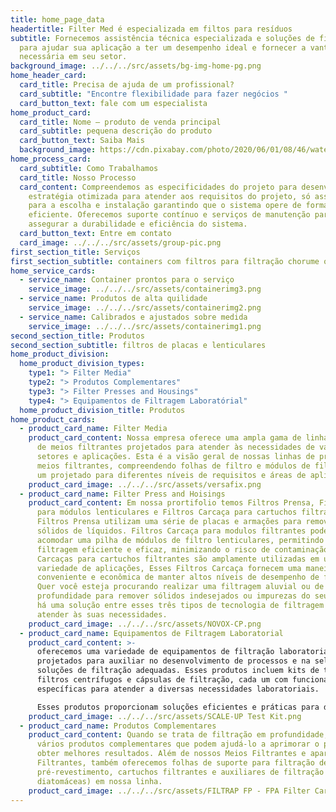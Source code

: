 ```yaml
---
title: home_page_data
headertitle: Filter Med é especializada em filtos para resíduos
subtitle: Fornecemos assistência técnica especializada e soluções de filtragem
  para ajudar sua aplicação a ter um desempenho ideal e fornecer a vantagem
  necessária em seu setor.
background_image: ../../../src/assets/bg-img-home-pg.png
home_header_card:
  card_title: Precisa de ajuda de um profissional?
  card_subtitle: "Encontre flexibilidade para fazer negócios "
  card_button_text: fale com um especialista
home_product_card:
  card_title: Nome – produto de venda principal
  card_subtitle: pequena descrição do produto
  card_button_text: Saiba Mais
  background_image: https://cdn.pixabay.com/photo/2020/06/01/08/46/water-5245722_1280.jpg
home_process_card:
  card_subtitle: Como Trabalhamos
  card_title: Nosso Processo
  card_content: Compreendemos as especificidades do projeto para desenvolvemos uma
    estratégia otimizada para atender aos requisitos do projeto, só assim vamos
    para a escolha e instalação garantindo que o sistema opere de forma
    eficiente. Oferecemos suporte contínuo e serviços de manutenção para
    assegurar a durabilidade e eficiência do sistema.
  card_button_text: Entre em contato
  card_image: ../../../src/assets/group-pic.png
first_section_title: Serviços
first_section_subtitle: containers com filtros para filtração chorume ou aterro sanitário
home_service_cards:
  - service_name: Container prontos para o serviço
    service_image: ../../../src/assets/containerimg3.png
  - service_name: Produtos de alta quilidade
    service_image: ../../../src/assets/containerimg2.png
  - service_name: Calibrados e ajustados sobre medida
    service_image: ../../../src/assets/containerimg1.png
second_section_title: Produtos
second_section_subtitle: filtros de placas e lenticulares
home_product_division:
  home_product_division_types:
    type1: "> Filter Media"
    type2: "> Produtos Complementares"
    type3: "> Filter Presses and Housings"
    type4: "> Equipamentos de Filtragem Laboratórial"
  home_product_division_title: Produtos
home_product_cards:
  - product_card_name: Filter Media
    product_card_content: Nossa empresa oferece uma ampla gama de linhas de produtos
      de meios filtrantes projetados para atender às necessidades de vários
      setores e aplicações. Esta é a visão geral de nossas linhas de produtos de
      meios filtrantes, compreendendo folhas de filtro e módulos de filtro, cada
      um projetado para diferentes níveis de requisitos e áreas de aplicação.
    product_card_image: ../../../src/assets/versafix.png
  - product_card_name: Filter Press and Hoisings
    product_card_content: Em nossa prortifolio temos Filtros Prensa, Filtros Carcaça
      para módulos lenticulares e Filtros Carcaça para cartuchos filtrantes.
      Filtros Prensa utilizam uma série de placas e armações para remover
      sólidos de líquidos. Filtros Carcaça para modulos filtrantes podem
      acomodar uma pilha de módulos de filtro lenticulares, permitindo uma
      filtragem eficiente e eficaz, minimizando o risco de contaminação. Filtros
      Carcaças para cartuchos filtrantes são amplamente utilizadas em uma
      variedade de aplicações, Esses Filtros Carcaça fornecem uma maneira
      conveniente e econômica de manter altos níveis de desempenho de filtragem.
      Quer você esteja procurando realizar uma filtragem aluvial ou de
      profundidade para remover sólidos indesejados ou impurezas do seu líquido,
      há uma solução entre esses três tipos de tecnologia de filtragem que pode
      atender às suas necessidades.
    product_card_image: ../../../src/assets/NOVOX-CP.png
  - product_card_name: Equipamentos de Filtragem Laboratorial
    product_card_content: >-
      oferecemos uma variedade de equipamentos de filtração laboratorial
      projetados para auxiliar no desenvolvimento de processos e na seleção de
      soluções de filtração adequadas. Esses produtos incluem kits de teste,
      filtros centrífugos e cápsulas de filtração, cada um com funcionalidades
      específicas para atender a diversas necessidades laboratoriais.

      Esses produtos proporcionam soluções eficientes e práticas para diversas necessidades de filtração em ambientes laboratoriais, facilitando o desenvolvimento e a otimização de processos de filtração.
    product_card_image: ../../../src/assets/SCALE-UP Test Kit.png
  - product_card_name: Produtos Complementares
    product_card_content: Quando se trata de filtração em profundidade, existem
      vários produtos complementares que podem ajudá-lo a aprimorar o processo e
      obter melhores resultados. Além de nossos Meios Filtrantes e aparelhos
      Filtrantes, também oferecemos folhas de suporte para filtração de
      pré-revestimento, cartuchos filtrantes e auxiliares de filtração (terra de
      diatomáceas) em nossa linha.
    product_card_image: ../../../src/assets/FILTRAP FP - FPA Filter Cartridges.png
---
```

